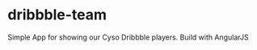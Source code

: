 dribbble-team
=============

Simple App for showing our Cyso Dribbble players. Build with AngularJS

